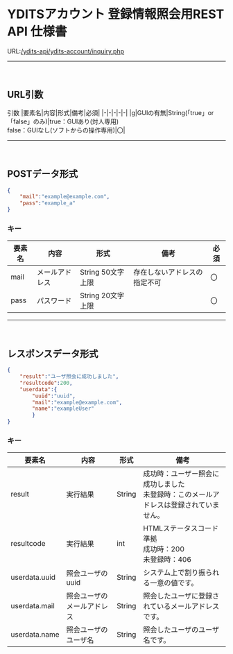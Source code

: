 # YDITSアカウント 登録情報照会用REST API 仕様書
URL:[/ydits-api/ydits-account/inquiry.php](https://api.schnetworks.net/ydits-api/ydits-account/inquiry.php)
** **
<br>

## **URL引数**
引数
|要素名|内容|形式|備考|必須|
|-|-|-|-|-|
|g|GUIの有無|String(「true」or「false」のみ)|true：GUIあり(対人専用)<br>false：GUIなし(ソフトからの操作専用)|〇|
** **
<br>

## **POSTデータ形式**
```json
{
    "mail":"example@example.com", 
    "pass":"example_a"
}
```
### **キー**

|要素名|内容|形式|備考|必須|
|-|-|-|-|-|
|mail|メールアドレス|String 50文字上限|存在しないアドレスの指定不可|〇|
|pass|パスワード|String 20文字上限||〇|
** **
<br>

## **レスポンスデータ形式**
```json
{
    "result":"ユーザ照会に成功しました",
    "resultcode":200,
    "userdata":{
        "uuid":"uuid",
        "mail":"example@example.com",
        "name":"exampleUser"
        }
}
```
### **キー**
|要素名|内容|形式|備考|
|-|-|-|-|
|result|実行結果|String|成功時：ユーザー照会に成功しました<br>未登録時：このメールアドレスは登録されていません。|
|resultcode|実行結果|int|HTMLステータスコード準拠<br>成功時：200<br>未登録時：406|
|userdata.uuid|照会ユーザのuuid|String|システム上で割り振られる一意の値です。|
|userdata.mail|照会ユーザのメールアドレス|String|照会したユーザに登録されているメールアドレスです。|
|userdata.name|照会ユーザのユーザ名|String|照会したユーザのユーザ名です。|